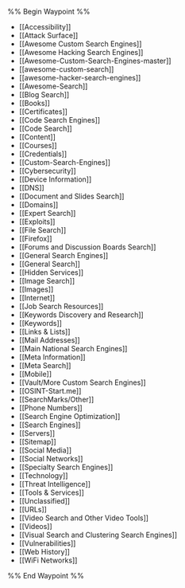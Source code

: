 %% Begin Waypoint %%
- [[Accessibility]]
- [[Attack Surface]]
- [[Awesome Custom Search Engines]]
- [[Awesome Hacking Search Engines]]
- [[Awesome-Custom-Search-Engines-master]]
- [[awesome-custom-search]]
- [[awesome-hacker-search-engines]]
- [[Awesome-Search]]
- [[Blog Search]]
- [[Books]]
- [[Certificates]]
- [[Code Search Engines]]
- [[Code Search]]
- [[Content]]
- [[Courses]]
- [[Credentials]]
- [[Custom-Search-Engines]]
- [[Cybersecurity]]
- [[Device Information]]
- [[DNS]]
- [[Document and Slides Search]]
- [[Domains]]
- [[Expert Search]]
- [[Exploits]]
- [[File Search]]
- [[Firefox]]
- [[Forums and Discussion Boards Search]]
- [[General Search Engines]]
- [[General Search]]
- [[Hidden Services]]
- [[Image Search]]
- [[Images]]
- [[Internet]]
- [[Job Search Resources]]
- [[Keywords Discovery and Research]]
- [[Keywords]]
- [[Links & Lists]]
- [[Mail Addresses]]
- [[Main National Search Engines]]
- [[Meta Information]]
- [[Meta Search]]
- [[Mobile]]
- [[Vault/More Custom Search Engines]]
- [[OSINT-Start.me]]
- [[SearchMarks/Other]]
- [[Phone Numbers]]
- [[Search Engine Optimization]]
- [[Search Engines]]
- [[Servers]]
- [[Sitemap]]
- [[Social Media]]
- [[Social Networks]]
- [[Specialty Search Engines]]
- [[Technology]]
- [[Threat Intelligence]]
- [[Tools & Services]]
- [[Unclassified]]
- [[URLs]]
- [[Video Search and Other Video Tools]]
- [[Videos]]
- [[Visual Search and Clustering Search Engines]]
- [[Vulnerabilities]]
- [[Web History]]
- [[WiFi Networks]]

%% End Waypoint %%